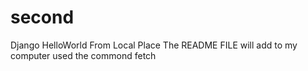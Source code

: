 # second
Django HelloWorld From Local Place
The README FILE will add to my computer used the commond fetch
